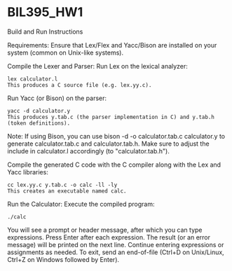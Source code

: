 # BIL395_HW1

Build and Run Instructions

  Requirements: 
    Ensure that Lex/Flex and Yacc/Bison are installed on your system (common on Unix-like systems).

Compile the Lexer and Parser:
  Run Lex on the lexical analyzer:

    lex calculator.l
    This produces a C source file (e.g. lex.yy.c).

  Run Yacc (or Bison) on the parser:
  
    yacc -d calculator.y
    This produces y.tab.c (the parser implementation in C) and y.tab.h (token definitions).

  Note: If using Bison, you can use bison -d -o calculator.tab.c calculator.y to generate calculator.tab.c and calculator.tab.h. Make sure to adjust the include in calculator.l accordingly (to     "calculator.tab.h").

  Compile the generated C code with the C compiler along with the Lex and Yacc libraries:
  
    cc lex.yy.c y.tab.c -o calc -ll -ly
    This creates an executable named calc.

  Run the Calculator: Execute the compiled program:
  
    ./calc

You will see a prompt or header message, after which you can type expressions. Press Enter after each expression. The result (or an error message) will be printed on the next line. Continue entering expressions or assignments as needed. To exit, send an end-of-file (Ctrl+D on Unix/Linux, Ctrl+Z on Windows followed by Enter).
